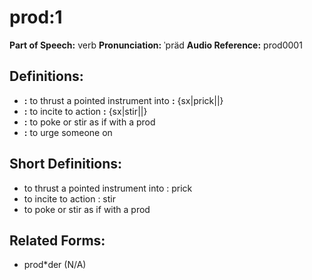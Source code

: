 # prod:1

**Part of Speech:** verb
**Pronunciation:** ˈpräd
**Audio Reference:** prod0001

## Definitions:
- **:** to thrust a pointed instrument into **:** {sx|prick||}
- **:** to incite to action **:** {sx|stir||}
- **:** to poke or stir as if with a prod
- **:** to urge someone on

## Short Definitions:
- to thrust a pointed instrument into : prick
- to incite to action : stir
- to poke or stir as if with a prod

## Related Forms:
- prod*der (N/A)
